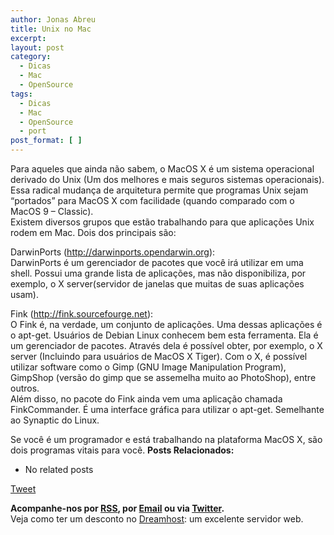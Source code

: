 ```yaml
---
author: Jonas Abreu
title: Unix no Mac
excerpt:
layout: post
category:
  - Dicas
  - Mac
  - OpenSource
tags:
  - Dicas
  - Mac
  - OpenSource
  - port
post_format: [ ]
---
```

Para aqueles que ainda não sabem, o MacOS X é um sistema operacional derivado do Unix (Um dos melhores e mais seguros sistemas operacionais). Essa radical mudança de arquitetura permite que programas Unix sejam “portados” para MacOS X com facilidade (quando comparado com o MacOS 9 – Classic).  
Existem diversos grupos que estão trabalhando para que aplicações Unix rodem em Mac. Dois dos principais são:

DarwinPorts (http://darwinports.opendarwin.org):  
DarwinPorts é um gerenciador de pacotes que você irá utilizar em uma shell. Possui uma grande lista de aplicações, mas não disponibiliza, por exemplo, o X server(servidor de janelas que muitas de suas aplicações usam).

Fink (http://fink.sourcefourge.net):  
O Fink é, na verdade, um conjunto de aplicações. Uma dessas aplicações é o apt-get. Usuários de Debian Linux conhecem bem esta ferramenta. Ela é um gerenciador de pacotes. Através dela é possível obter, por exemplo, o X server (Incluindo para usuários de MacOS X Tiger). Com o X, é possível utilizar software como o Gimp (GNU Image Manipulation Program), GimpShop (versão do gimp que se assemelha muito ao PhotoShop), entre outros.  
Além disso, no pacote do Fink ainda vem uma aplicação chamada FinkCommander. É uma interface gráfica para utilizar o apt-get. Semelhante ao Synaptic do Linux.

Se você é um programador e está trabalhando na plataforma MacOS X, são dois programas vitais para você. 
**Posts Relacionados:** 
*   No related posts



[Tweet][1] 





**Acompanhe-nos por [ RSS][2], por [Email][3] ou via [Twitter][4].**  
Veja como ter um desconto no [Dreamhost][5]: um excelente servidor web.

 [1]: https://twitter.com/share
 [2]: http://feeds.feedburner.com/VidaGeek
 [3]: http://feedburner.google.com/fb/a/mailverify?uri=VidaGeek&loc=pt_BR
 [4]: http://twitter.com/blogvidageek
 [5]: http://vidageek.net/dreamhost/
